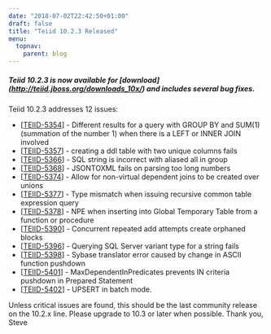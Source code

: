 ```yaml
---
date: "2018-07-02T22:42:50+01:00"
draft: false
title: "Teiid 10.2.3 Released"
menu:
  topnav:
    parent: blog
---
```


##### Teiid 10.2.3 is now available for [download] (http://teiid.jboss.org/downloads_10x/) and includes several bug fixes.

<!--more-->

Teiid 10.2.3 addresses 12 issues:

<ul>
<li>[<a href='https://issues.redhat.com/browse/TEIID-5354'>TEIID-5354</a>] -         Different results for a query with GROUP BY and SUM(1) (summation of the number 1) when there is a LEFT or INNER JOIN involved
</li>
<li>[<a href='https://issues.redhat.com/browse/TEIID-5357'>TEIID-5357</a>] -         creating a ddl table with two unique columns fails
</li>
<li>[<a href='https://issues.redhat.com/browse/TEIID-5366'>TEIID-5366</a>] -         SQL string is incorrect with aliased all in group
</li>
<li>[<a href='https://issues.redhat.com/browse/TEIID-5368'>TEIID-5368</a>] -         JSONTOXML fails on parsing too long numbers
</li>
<li>[<a href='https://issues.redhat.com/browse/TEIID-5374'>TEIID-5374</a>] -         Allow for non-virtual dependent joins to be created over unions 
</li>
<li>[<a href='https://issues.redhat.com/browse/TEIID-5377'>TEIID-5377</a>] -         Type mismatch when issuing recursive common table expression query
</li>
<li>[<a href='https://issues.redhat.com/browse/TEIID-5378'>TEIID-5378</a>] -         NPE when inserting into Global Temporary Table from a function or procedure
</li>
<li>[<a href='https://issues.redhat.com/browse/TEIID-5390'>TEIID-5390</a>] -         Concurrent repeated add attempts create orphaned blocks
</li>
<li>[<a href='https://issues.redhat.com/browse/TEIID-5396'>TEIID-5396</a>] -         Querying SQL Server variant type for a string fails
</li>
<li>[<a href='https://issues.redhat.com/browse/TEIID-5398'>TEIID-5398</a>] -         Sybase translator error caused by change in ASCII function pushdown
</li>
<li>[<a href='https://issues.redhat.com/browse/TEIID-5401'>TEIID-5401</a>] -         MaxDependentInPredicates prevents IN criteria pushdown in Prepared Statement
</li>
<li>[<a href='https://issues.redhat.com/browse/TEIID-5402'>TEIID-5402</a>] -         UPSERT in batch mode.
</li>
</ul>

Unless critical issues are found, this should be the last community release on the 10.2.x line.  Please upgrade to 10.3 or later when possible.  Thank you, Steve 
